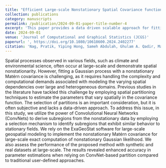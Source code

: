```yaml
---
title: "Efficient Large-scale Nonstationary Spatial Covariance function estimation using Convolutional Neural Networks"
collection: publications
category: manuscripts
permalink: /publication/2024-09-01-paper-title-number-4
excerpt: 'This paper provides a data driven scalable approach for fitting Nonstationary Matern covariance for large datasets.'
date: 2024-09-01
venue: 'Journal of Computational and Graphical Statistics (JCGS)'
paperurl: ', https://doi.org/10.1080/10618600.2024.2402277'
citation: 'Nag, Pratik, Yiping Hong, Sameh Abdulah, Ghulam A. Qadir, Marc G. Genton, and Ying Sun. "Efficient Large-scale Nonstationary Spatial Covariance Function Estimation Using Convolutional Neural Networks." Journal of Computational and Graphical Statistics just-accepted (2024): 1-22.'
---
```


Spatial processes observed in various fields, such as climate and environmental science, often occur at large-scale and demonstrate spatial nonstationarity. However, fitting a Gaussian process with a nonstationary Matérn covariance is challenging, as it requires handling the complexity and computational demands associated with modeling the varying spatial dependencies over large and heterogeneous domains. Previous studies in the literature have tackled this challenge by employing spatial partitioning techniques to estimate the parameters that vary spatially in the covariance function. The selection of partitions is an important consideration, but it is often subjective and lacks a data-driven approach. To address this issue, in this study, we utilize the power of Convolutional Neural Networks (ConvNets) to derive subregions from the nonstationary data by employing a selection mechanism to identify subregions that exhibit similar behavior to stationary fields. We rely on the ExaGeoStat software for large-scale geospatial modeling to implement the nonstationary Matérn covariance for large-scale exact computation of nonstationary Gaussian likelihood. We also assess the performance of the proposed method with synthetic and real datasets at large-scale. The results revealed enhanced accuracy in parameter estimations when relying on ConvNet-based partition compared to traditional user-defined approaches.
